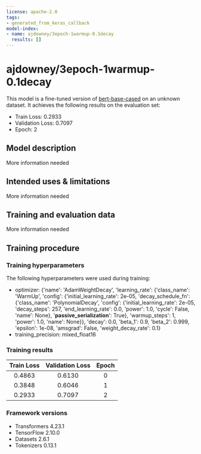```yaml
---
license: apache-2.0
tags:
- generated_from_keras_callback
model-index:
- name: ajdowney/3epoch-1warmup-0.1decay
  results: []
---
```


<!-- This model card has been generated automatically according to the information Keras had access to. You should
probably proofread and complete it, then remove this comment. -->

# ajdowney/3epoch-1warmup-0.1decay

This model is a fine-tuned version of [bert-base-cased](https://huggingface.co/bert-base-cased) on an unknown dataset.
It achieves the following results on the evaluation set:
- Train Loss: 0.2933
- Validation Loss: 0.7097
- Epoch: 2

## Model description

More information needed

## Intended uses & limitations

More information needed

## Training and evaluation data

More information needed

## Training procedure

### Training hyperparameters

The following hyperparameters were used during training:
- optimizer: {'name': 'AdamWeightDecay', 'learning_rate': {'class_name': 'WarmUp', 'config': {'initial_learning_rate': 2e-05, 'decay_schedule_fn': {'class_name': 'PolynomialDecay', 'config': {'initial_learning_rate': 2e-05, 'decay_steps': 257, 'end_learning_rate': 0.0, 'power': 1.0, 'cycle': False, 'name': None}, '__passive_serialization__': True}, 'warmup_steps': 1, 'power': 1.0, 'name': None}}, 'decay': 0.0, 'beta_1': 0.9, 'beta_2': 0.999, 'epsilon': 1e-08, 'amsgrad': False, 'weight_decay_rate': 0.1}
- training_precision: mixed_float16

### Training results

| Train Loss | Validation Loss | Epoch |
|:----------:|:---------------:|:-----:|
| 0.4863     | 0.6130          | 0     |
| 0.3848     | 0.6046          | 1     |
| 0.2933     | 0.7097          | 2     |


### Framework versions

- Transformers 4.23.1
- TensorFlow 2.10.0
- Datasets 2.6.1
- Tokenizers 0.13.1
